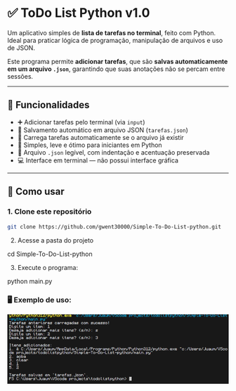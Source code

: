 # ✅ ToDo List Python v1.0

Um aplicativo simples de **lista de tarefas no terminal**, feito com Python.  
Ideal para praticar lógica de programação, manipulação de arquivos e uso de JSON.

Este programa permite **adicionar tarefas**, que são **salvas automaticamente em um arquivo `.json`**, garantindo que suas anotações não se percam entre sessões.

---

## 📌 Funcionalidades

- ➕ Adicionar tarefas pelo terminal (via `input`)
- 💾 Salvamento automático em arquivo JSON (`tarefas.json`)
- 🔁 Carrega tarefas automaticamente se o arquivo já existir
- 🧠 Simples, leve e ótimo para iniciantes em Python
- 📂 Arquivo `.json` legível, com indentação e acentuação preservada
- 💻 Interface em terminal — não possui interface gráfica

---

## 🚀 Como usar

### 1. Clone este repositório

```bash
git clone https://github.com/gwent30000/Simple-To-Do-List-python.git
```

2. Acesse a pasta do projeto

cd Simple-To-Do-List-python

3.  Execute o programa:

python main.py

### 🖥️ Exemplo de uso:

![Nesse exemplo ele ja salvou alguma vez o arquivo .json](img/print001.png)

